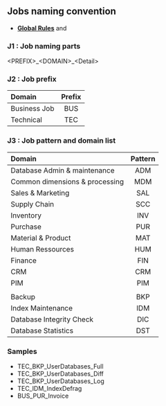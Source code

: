 ## Jobs naming convention

- **[Global Rules](GlobalRules.md)** and

### J1 : Job naming parts
\<PREFIX\>\_\<DOMAIN\>\_\<Detail\>

### J2 : Job prefix
|	Domain	|	Prefix	|
|	:---	|	:---:	|
|	Business Job	|	BUS	|
|	Technical	|	TEC	|

### J3 : Job pattern and domain list
|	Domain	|	Pattern	|
|	:---	|	:---:	|
|	Database Admin & maintenance	|	ADM	|
|	Common dimensions & processing	|	MDM	|
|	Sales & Marketing	|	SAL	|
|	Supply Chain	|	SCC	|
|	Inventory	|	INV	|
|	Purchase	|	PUR	|
|	Material & Product	|	MAT	|
|	Human Ressources	|	HUM	|
|	Finance	|	FIN	|
|	CRM	|	CRM	|
|	PIM	|	PIM	|
|		|		|
|	Backup	|	BKP	|
|	Index Maintenance	| IDM |
|	Database Integrity Check		| DIC |
|	Database Statistics		| DST |


### Samples

- TEC_BKP_UserDatabases_Full
- TEC_BKP_UserDatabases_Diff
- TEC_BKP_UserDatabases_Log
- TEC_IDM_IndexDefrag
- BUS_PUR_Invoice


